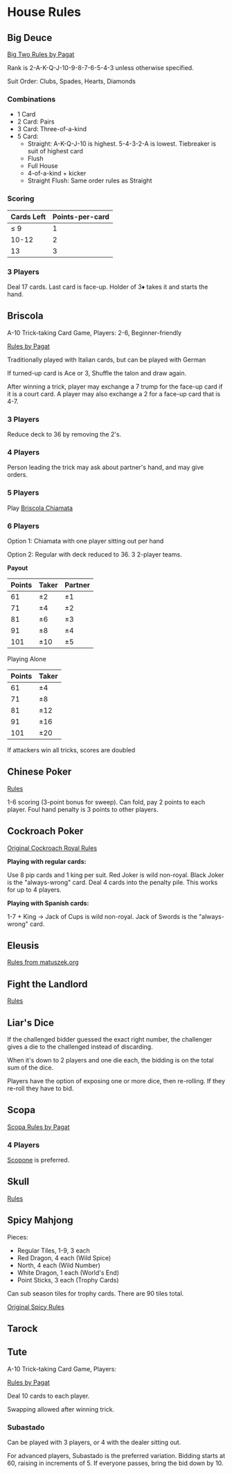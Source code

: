 # House Rules

## Big Deuce

[Big Two Rules by Pagat](https://www.pagat.com/climbing/bigtwo.html)

Rank is 2-A-K-Q-J-10-9-8-7-6-5-4-3 unless otherwise specified.

Suit Order: Clubs, Spades, Hearts, Diamonds

### Combinations

- 1 Card
- 2 Card: Pairs
- 3 Card: Three-of-a-kind
- 5 Card:
	- Straight: A-K-Q-J-10 is highest. 5-4-3-2-A is lowest. Tiebreaker is suit of highest card
	- Flush
	- Full House
	- 4-of-a-kind + kicker
	- Straight Flush: Same order rules as Straight

### Scoring

| Cards Left | Points-per-card |
|------------|-----------------|
| ≤ 9 | 1 |
| 10-12 | 2 |
| 13 | 3 |

### 3 Players

Deal 17 cards.
Last card is face-up.
Holder of 3♦ takes it and starts the hand.

## Briscola

A-10 Trick-taking Card Game, Players: 2-6, Beginner-friendly

[Rules by Pagat](https://www.pagat.com/aceten/briscola.html)

Traditionally played with Italian cards, but can be played with German

If turned-up card is Ace or 3, Shuffle the talon and draw again.

After winning a trick, player may exchange a 7 trump for the face-up card if it is a court card.
A player may also exchange a 2 for a face-up card that is 4-7.

### 3 Players

Reduce deck to 36 by removing the 2's.

### 4 Players

Person leading the trick may ask about partner's hand, and may give orders.

### 5 Players

Play [Briscola Chiamata](https://www.pagat.com/aceten/briscola_chiamata.html)

### 6 Players

Option 1: Chiamata with one player sitting out per hand

Option 2: Regular with deck reduced to 36. 3 2-player teams.

**Payout**

| Points | Taker | Partner |
|--------|-------|---------|
| 61 | ±2 | ±1 |
| 71 | ±4 | ±2 |
| 81 | ±6 | ±3 |
| 91 | ±8 | ±4 |
| 101 | ±10 | ±5 |

Playing Alone

| Points | Taker |
|--------|-------|
| 61 | ±4 |
| 71 | ±8 |
| 81 | ±12 |
| 91 | ±16 |
| 101 | ±20 |

If attackers win all tricks, scores are doubled

## Chinese Poker

[Rules](https://www.888poker.com/magazine/poker-world/intro-to-chinese-poker)

1-6 scoring (3-point bonus for sweep).
Can fold, pay 2 points to each player.
Foul hand penalty is 3 points to other players.

## Cockroach Poker

[Original Cockroach Royal Rules](docs/cockroach_poker_rules.pdf)

**Playing with regular cards:**

Use 8 pip cards and 1 king per suit.
Red Joker is wild non-royal.
Black Joker is the "always-wrong" card.
Deal 4 cards into the penalty pile.
This works for up to 4 players.

**Playing with Spanish cards:**

1-7 + King -> 
Jack of Cups is wild non-royal.
Jack of Swords is the "always-wrong" card.

## Eleusis

[Rules from matuszek.org](http://www.matuszek.org/eleusis1.html)

## Fight the Landlord

[Rules](https://www.pagat.com/climbing/doudizhu.html)

## Liar's Dice

If the challenged bidder guessed the exact right number, the challenger gives a die to the challenged instead of discarding.

When it's down to 2 players and one die each, the bidding is on the total sum of the dice.

Players have the option of exposing one or more dice, then re-rolling.
If they re-roll they have to bid.

## Scopa

[Scopa Rules by Pagat](https://www.pagat.com/fishing/scopa.html)

### 4 Players

[Scopone](https://www.pagat.com/fishing/scopone.html) is preferred.

## Skull

[Rules](https://cdn.1j1ju.com/medias/eb/1e/99-skull-rulebook.pdf)

## Spicy Mahjong

Pieces:
* Regular Tiles, 1-9, 3 each
* Red Dragon, 4 each (Wild Spice)
* North, 4 each (Wild Number)
* White Dragon, 1 each (World's End)
* Point Sticks, 3 each (Trophy Cards)

Can sub season tiles for trophy cards.
There are 90 tiles total.

[Original Spicy Rules](docs/spicy_rules.pdf)

## Tarock

## Tute

A-10 Trick-taking Card Game, Players: 

[Rules by Pagat](https://www.pagat.com/marriage/tute.html)

Deal 10 cards to each player.

Swapping allowed after winning trick.

### Subastado

Can be played with 3 players, or 4 with the dealer sitting out.

For advanced players, Subastado is the preferred variation.
Bidding starts at 60, raising in increments of 5.
If everyone passes, bring the bid down by 10.
